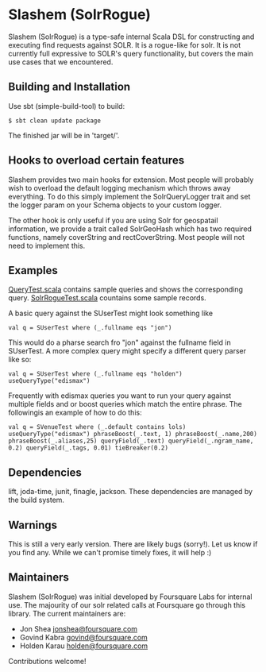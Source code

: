 # Slashem (SolrRogue)

Slashem (SolrRogue) is a type-safe internal Scala DSL for constructing and
executing find requests against SOLR. It is a rogue-like for solr. It is not
currently full expressive to SOLR's query functionality, but covers the main
use cases that we encountered.

## Building and Installation

Use sbt (simple-build-tool) to build:

    $ sbt clean update package

The finished jar will be in 'target/'.

## Hooks to overload certain features

Slashem provides two main hooks for extension. Most people will probably
wish to overload the default logging mechanism which throws away everything.
To do this simply implement the SolrQueryLogger trait and set the logger param
on your Schema objects to your custom logger.

The other hook is only useful if you are using Solr for geospatail information,
we provide a trait called SolrGeoHash which has two required functions, namely
coverString and rectCoverString. Most people will not need to implement this.

## Examples

[QueryTest.scala](https://github.com/foursquare/slashem/blob/master/src/test/scala/com/foursquare/slashem/QueryTest.scala) contains sample queries and shows the corresponding query.
[SolrRogueTest.scala](https://github.com/foursquare/slashem/blob/master/src/test/scala/com/foursquare/slashem/SolrRogueTest.scala) countains some sample records.

A basic query against the SUserTest might look something like

    val q = SUserTest where (_.fullname eqs "jon")

This would do a pharse search fro "jon" against the fullname field in SUserTest.
A more complex query might specify a different query parser like so:

    val q = SUserTest where (_.fullname eqs "holden") useQueryType("edismax")

Frequently with edismax queries you want to run your query against multiple fields
and or boost queries which match the entire phrase. The followingis an example of how
to do this:

    val q = SVenueTest where (_.default contains lols) useQueryType("edismax") phraseBoost(_.text, 1) phraseBoost(_.name,200) phraseBoost(_.aliases,25) queryField(_.text) queryField(_.ngram_name, 0.2) queryField(_.tags, 0.01) tieBreaker(0.2)


## Dependencies

lift, joda-time, junit, finagle, jackson. These dependencies are managed by 
the build system.

## Warnings

This is still a very early version. There are likely bugs (sorry!). Let us know
if you find any. While we can't promise timely fixes, it will help :)

## Maintainers

Slashem (SolrRogue) was initial developed by Foursquare Labs for internal use. 
The majourity of our solr related calls at Foursquare go through this library. 
The current maintainers are:

- Jon Shea jonshea@foursquare.com
- Govind Kabra govind@foursquare.com
- Holden Karau holden@foursquare.com

Contributions welcome!